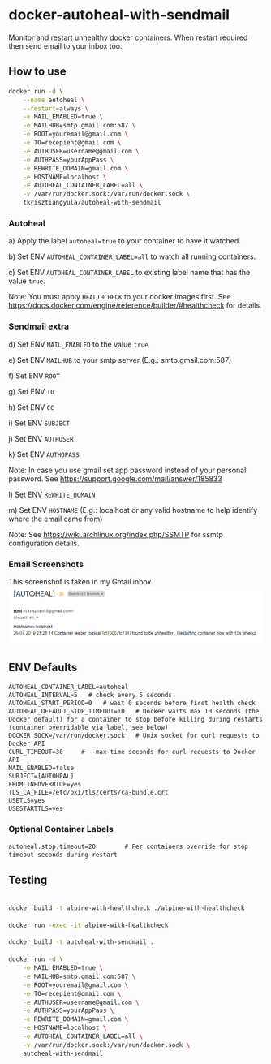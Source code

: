 # docker-autoheal-with-sendmail

Monitor and restart unhealthy docker containers. When restart required then send email to your inbox too.

## How to use
```bash
docker run -d \
    --name autoheal \
    --restart=always \
    -e MAIL_ENABLED=true \
    -e MAILHUB=smtp.gmail.com:587 \
    -e ROOT=youremail@gmail.com \
    -e TO=recepient@gmail.com \
    -e AUTHUSER=username@gmail.com \
    -e AUTHPASS=yourAppPass \
    -e REWRITE_DOMAIN=gmail.com \
    -e HOSTNAME=localhost \
    -e AUTOHEAL_CONTAINER_LABEL=all \
    -v /var/run/docker.sock:/var/run/docker.sock \
    tkrisztiangyula/autoheal-with-sendmail
```

### Autoheal
a) Apply the label `autoheal=true` to your container to have it watched.

b) Set ENV `AUTOHEAL_CONTAINER_LABEL=all` to watch all running containers.

c) Set ENV `AUTOHEAL_CONTAINER_LABEL` to existing label name that has the value `true`.

Note: You must apply `HEALTHCHECK` to your docker images first. See https://docs.docker.com/engine/reference/builder/#healthcheck for details.

### Sendmail extra

d) Set ENV `MAIL_ENABLED` to the value `true`

e) Set ENV `MAILHUB` to your smtp server (E.g.: smtp.gmail.com:587)

f) Set ENV `ROOT`

g) Set ENV `TO`

h) Set ENV `CC`

i) Set ENV `SUBJECT`

j) Set ENV `AUTHUSER`

k) Set ENV `AUTHOPASS`

Note: In case you use gmail set app password instead of your personal password. See https://support.google.com/mail/answer/185833

l) Set ENV `REWRITE_DOMAIN`

m) Set ENV `HOSTNAME` (E.g.: localhost or any valid hostname to help identify where the email came from)

Note: See https://wiki.archlinux.org/index.php/SSMTP for ssmtp configuration details.

### Email Screenshots
This screenshot is taken in my Gmail inbox
![Screenshot](resources/Capture.PNG)

## ENV Defaults
```
AUTOHEAL_CONTAINER_LABEL=autoheal
AUTOHEAL_INTERVAL=5   # check every 5 seconds
AUTOHEAL_START_PERIOD=0   # wait 0 seconds before first health check
AUTOHEAL_DEFAULT_STOP_TIMEOUT=10   # Docker waits max 10 seconds (the Docker default) for a container to stop before killing during restarts (container overridable via label, see below)
DOCKER_SOCK=/var/run/docker.sock   # Unix socket for curl requests to Docker API
CURL_TIMEOUT=30     # --max-time seconds for curl requests to Docker API
MAIL_ENABLED=false
SUBJECT=[AUTOHEAL]
FROMLINEOVERRIDE=yes
TLS_CA_FILE=/etc/pki/tls/certs/ca-bundle.crt
USETLS=yes
USESTARTTLS=yes
```

### Optional Container Labels
```
autoheal.stop.timeout=20        # Per containers override for stop timeout seconds during restart
```

## Testing
```bash

docker build -t alpine-with-healthcheck ./alpine-with-healthcheck

docker run -exec -it alpine-with-healthcheck

docker build -t autoheal-with-sendmail .

docker run -d \
    -e MAIL_ENABLED=true \
    -e MAILHUB=smtp.gmail.com:587 \
    -e ROOT=youremail@gmail.com \
    -e TO=recepient@gmail.com \
    -e AUTHUSER=username@gmail.com \
    -e AUTHPASS=yourAppPass \
    -e REWRITE_DOMAIN=gmail.com \
    -e HOSTNAME=localhost \
    -e AUTOHEAL_CONTAINER_LABEL=all \
    -v /var/run/docker.sock:/var/run/docker.sock \
    autoheal-with-sendmail
```
